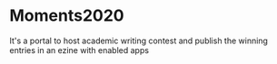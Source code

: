 # Moments2020
It's a portal to host academic writing contest and publish the winning entries in an ezine with enabled apps
